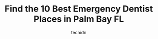 ---
layout: ampstory
image: https://i0.wp.com/www.depkes.org/wp-content/uploads/2023/06/emergency-dentist-0-in-palm-bay-fl-1685807948.jpeg?resize=640,853
author: techidn
featured: false
description: Discover the impressive array of Emergency Dentist options in Palm Bay FL, where you can find 10 of the largest Emergency Dentist establishments in the area. From renowned classics to hidden
title: Find the 10 Best Emergency Dentist Places in Palm Bay FL
cover:
   title: Find the 10 Best Emergency Dentist Places in Palm Bay FL
   subtitle: Rickpate
   background: https://www.depkes.org/wp-content/uploads/2023/06/emergency-dentist-0-in-palm-bay-fl-1685807948.jpeg

pages: 
 - layout: thirds
   top: <h1>#1 River Breeze Dental Care</h1>
   bottom: "<p>Check in was friendly and quick. I was called in on time. Monique, my dental tech was very professional and gave me some good pointers on improving my daily care. I would</p>"
   background: https://www.depkes.org/wp-content/uploads/2023/06/emergency-dentist-1-in-palm-bay-fl-1685807949.jpeg
   backgroundblur: true
 - layout: thirds
   top: <h1>#2 New Image Dentistry</h1>
   bottom: "<p>Very pleasant staff. Have a lot of anxiety about going to the dentist. Felt relaxed with my dental technician. Stephanie, who I heard was new but she did a great job. The</p>"
   background: https://www.depkes.org/wp-content/uploads/2023/06/emergency-dentist-2-in-palm-bay-fl-1685807949.jpeg
   cta:
      link: https://www.depkes.org/blog/find-the-10-best-emergency-dentist-places-in-palm-bay-fl/
      text: Find the 10 Best Emergency Dentist Places in Palm Bay FL
 - layout: thirds
   top: <h1>#3 Coast Dental</h1>
   bottom: "<p>145 Palm Bay Rd NE Ste 104, West Melbourne, FL 32904, United States</p>"
   background: https://www.depkes.org/wp-content/uploads/2023/06/emergency-dentist-3-in-palm-bay-fl-1685807950.jpeg
   cta:
      link: https://www.depkes.org/blog/find-the-10-best-emergency-dentist-places-in-palm-bay-fl/
      text: Find the 10 Best Emergency Dentist Places in Palm Bay FL
 - layout: thirds
   top: <h1>#4 Bright Now! Dental & Orthodontics</h1>
   bottom: "<p>1051 Port Malabar Blvd NE, Palm Bay, FL 32905, United States</p>"
   background: https://images.unsplash.com/photo-1614648718611-0635f29016cb?ixlib=rb-4.0.3&ixid=MnwxMjA3fDB8MHxwaG90by1wYWdlfHx8fGVufDB8fHx8&auto=format&fit=crop&w=640&h=853&q=80
   cta:
      link: https://www.depkes.org/blog/find-the-10-best-emergency-dentist-places-in-palm-bay-fl/
      text: Find the 10 Best Emergency Dentist Places in Palm Bay FL
 - layout: thirds
   top: <h1>#5 Palm Bay Dental Center</h1>
   bottom: "<p>1764 Palm Bay Rd NE, Palm Bay, FL 32905, United States</p>"
   background: https://images.unsplash.com/photo-1489648022186-8f49310909a0?ixlib=rb-4.0.3&ixid=MnwxMjA3fDB8MHxwaG90by1wYWdlfHx8fGVufDB8fHx8&auto=format&fit=crop&w=640&h=853&q=80
   cta:
      link: https://www.depkes.org/blog/find-the-10-best-emergency-dentist-places-in-palm-bay-fl/
      text: Find the 10 Best Emergency Dentist Places in Palm Bay FL
 - layout: thirds
   top: <h1>#6 River Oak Dental - Liliana Marshall, DMD</h1>
   bottom: "<p>2186 Harris Ave NE Suite 3, Palm Bay, FL 32905, United States</p>"
   background: https://images.unsplash.com/photo-1527066579998-dbbae57f45ce?ixlib=rb-4.0.3&ixid=MnwxMjA3fDB8MHxwaG90by1wYWdlfHx8fGVufDB8fHx8&auto=format&fit=crop&w=640&h=853&q=80
   cta:
      link: https://www.depkes.org/blog/find-the-10-best-emergency-dentist-places-in-palm-bay-fl/
      text: Find the 10 Best Emergency Dentist Places in Palm Bay FL
 - layout: thirds
   top: <h1>#7 New Image Dentistry</h1>
   bottom: "<p>1890 Palm Bay Rd NE Suite 2, Palm Bay, FL 32905, United States</p>"
   background: https://images.unsplash.com/photo-1597773150796-e5c14ebecbf5?ixlib=rb-4.0.3&ixid=MnwxMjA3fDB8MHxwaG90by1wYWdlfHx8fGVufDB8fHx8&auto=format&fit=crop&w=640&h=853&q=80
   cta:
      link: https://www.depkes.org/blog/find-the-10-best-emergency-dentist-places-in-palm-bay-fl/
      text: Find the 10 Best Emergency Dentist Places in Palm Bay FL
 - layout: thirds
   middle: Continue reading...
   background: https://images.unsplash.com/photo-1580610447943-1bfbef5efe07?ixlib=rb-4.0.3&ixid=MnwxMjA3fDB8MHxwaG90by1wYWdlfHx8fGVufDB8fHx8&auto=format&fit=crop&w=640&h=853&q=80
   cta:
      link: https://www.depkes.org/blog/find-the-10-best-emergency-dentist-places-in-palm-bay-fl/
      text: Find the 10 Best Emergency Dentist Places in Palm Bay FL
      
---